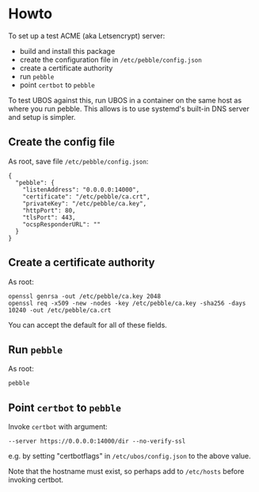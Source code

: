 # Howto

To set up a test ACME (aka Letsencrypt) server:
* build and install this package
* create the configuration file in `/etc/pebble/config.json`
* create a certificate authority
* run `pebble`
* point `certbot` to `pebble`

To test UBOS against this, run UBOS in a container on the same
host as where you run pebble. This allows is to use systemd's
built-in DNS server and setup is simpler.

## Create the config file

As root, save file `/etc/pebble/config.json`:

```
{
  "pebble": {
    "listenAddress": "0.0.0.0:14000",
    "certificate": "/etc/pebble/ca.crt",
    "privateKey": "/etc/pebble/ca.key",
    "httpPort": 80,
    "tlsPort": 443,
    "ocspResponderURL": ""
  }
}
```

## Create a certificate authority

As root:

```
openssl genrsa -out /etc/pebble/ca.key 2048
openssl req -x509 -new -nodes -key /etc/pebble/ca.key -sha256 -days 10240 -out /etc/pebble/ca.crt
```
You can accept the default for all of these fields.

## Run `pebble`

As root:

```
pebble
```

## Point `certbot` to `pebble`

Invoke `certbot` with argument:

```
--server https://0.0.0.0:14000/dir --no-verify-ssl
```

e.g. by setting "certbotflags" in `/etc/ubos/config.json` to the above value.

Note that the hostname must exist, so perhaps add to `/etc/hosts` before invoking certbot.
